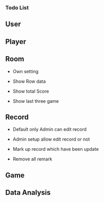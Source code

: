 ### Todo List

## User

## Player

## Room

* Own setting

* Show Row data

* Show total Score

* Show last three game

## Record

* Default only Admin can edit record

* Admin setup allow edit record or not

* Mark up record which have been update

* Remove all remark

## Game

## Data Analysis